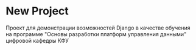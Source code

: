 # New Project

Проект для демонстрации возможностей Django в качестве обучения на программе "Основы разработки платформ управления данными" цифровой кафедры КФУ
